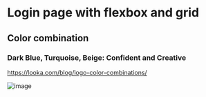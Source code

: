 # Login page with flexbox and grid

## Color combination
### Dark Blue, Turquoise, Beige: Confident and Creative
https://looka.com/blog/logo-color-combinations/

![image](https://user-images.githubusercontent.com/21175250/103134415-5c804d00-46b1-11eb-916d-9b541f1fe8f6.png)
